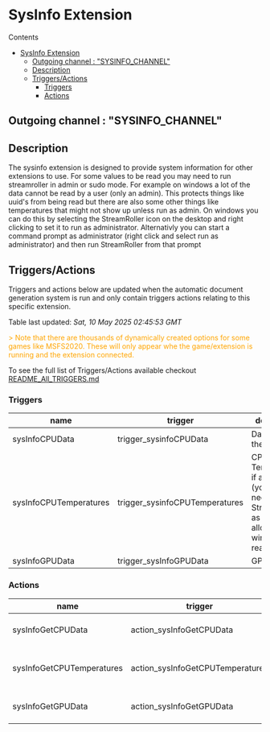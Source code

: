 <!-- this file will be auto updated for triggers and actions when the apidocs automatic
document builder is run.
To have the triggers and actions inserted do not remove the tags 'ReplaceTAGFor...' below
To run go to 'StreamRoller\docs\apidocs' and run 'node readmebuilder.mjs'
The script will parse files in the extensions directory looking for "triggersandactions ="
if found it will attempt to load hte file and use the exported 'triggersandactions' variable
to create the tables shown in the parsed README.md files
This was the only way I could find to autoupdate the triggers and actions lists
 -->
# SysInfo Extension
Contents
- [SysInfo Extension](#sysinfo-extension)
  - [Outgoing channel : "SYSINFO\_CHANNEL"](#outgoing-channel--sysinfo_channel)
  - [Description](#description)
  - [Triggers/Actions](#triggersactions)
    - [Triggers](#triggers)
    - [Actions](#actions)
## Outgoing channel : "SYSINFO_CHANNEL"
## Description
The sysinfo extension is designed to provide system information for other extensions to use. For some values to be read you may need to run streamroller 
in admin or sudo mode. For example on windows a lot of the data cannot be read by a user (only an admin). This protects things like uuid's from being read 
but there are also some other things like temperatures that might not show up unless run as admin. On windows you can do this by selecting the StreamRoller 
icon on the desktop and right clicking to set it to run as administrator. Alternativly you can start a command prompt as administrator (right click and 
select run as administrator) and then run StreamRoller from that prompt

## Triggers/Actions


Triggers and actions below are updated when the automatic document generation system is run and only contain triggers actions relating to this specific extension.

Table last updated: *Sat, 10 May 2025 02:45:53 GMT*

<div style='color:orange'>> Note that there are thousands of dynamically created options for some games like MSFS2020. These will only appear whe the game/extension is running and the extension connected.</div>

To see the full list of Triggers/Actions available checkout [README_All_TRIGGERS.md](https://github.com/SilenusTA/StreamRoller/blob/master/README_All_TRIGGERS.md)

### Triggers

| name | trigger | description |
| --- | --- | --- |
| sysInfoCPUData | trigger_sysinfoCPUData | Data about the CPU |
| sysInfoCPUTemperatures | trigger_sysinfoCPUTemperatures | CPU Temperatures if available (you may need to run StreamRoller as admin to allow windows to read this) |
| sysInfoGPUData | trigger_sysInfoGPUData | GPU Data |

### Actions

| name | trigger | description |
| --- | --- | --- |
| sysInfoGetCPUData | action_sysInfoGetCPUData | Sends out a trigger with the CPU Data |
| sysInfoGetCPUTemperatures | action_sysInfoGetCPUTemperatures | Sends out a trigger with the CPU Temperatures |
| sysInfoGetGPUData | action_sysInfoGetGPUData | Sends out a trigger with the GPU Data |
